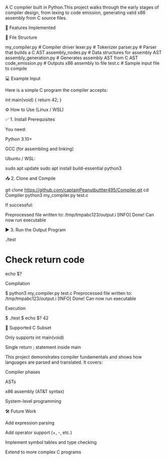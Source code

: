 A C compiler built in Python.This project walks through the early stages of compiler design, from lexing to code emission, generating valid x86 assembly from C source files.

🚀 Features Implemented



📁 File Structure


my_compiler.py         # Compiler driver 
lexer.py               # Tokenizer 
parser.py              # Parser that builds a C AST
assembly_nodes.py      # Data structures for assembly AST
assembly_generation.py # Generates assembly AST from C AST
code_emission.py       # Outputs x86 assembly to file
test.c                 # Sample input file to compile

💻 Example Input

Here is a simple C program the compiler accepts:

int main(void) {
    return 42;
}

⚙️ How to Use (Linux / WSL)

✅ 1. Install Prerequisites

You need:

Python 3.10+

GCC (for assembling and linking)

Ubuntu / WSL:

sudo apt update
sudo apt install build-essential python3

📥 2. Clone and Compile

git clone https://github.com/captainPeanutbuttter495/Compiler.git
cd Compiler
python3 my_compiler.py test.c

If successful:

Preprocessed file written to: /tmp/tmpabc123/output.i
[INFO] Done! Can now run executable

▶️ 3. Run the Output Program

./test
# Check return code
echo $?


Compilation

$ python3 my_compiler.py test.c
Preprocessed file written to: /tmp/tmpabc123/output.i
[INFO] Done! Can now run executable

Execution

$ ./test
$ echo $?
42

📌 Supported C Subset

Only supports int main(void)

Single return <constant>; statement inside main



This project demonstrates compiler fundamentals and shows how languages are parsed and translated. It covers: 

Compiler phases

ASTs

x86 assembly (AT&T syntax)

System-level programming

🛠️ Future Work

Add expression parsing

Add operator support (+, -, etc.)

Implement symbol tables and type checking

Extend to more complex C programs

